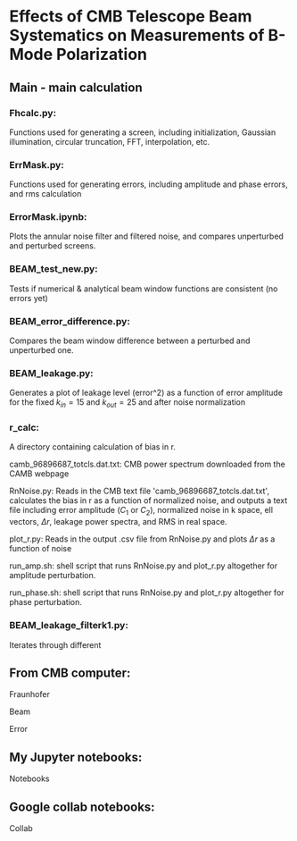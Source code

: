 # Effects of CMB Telescope Beam Systematics on Measurements of B-Mode Polarization

## Main - main calculation


### Fhcalc.py: 
Functions used for generating a screen, including initialization, Gaussian illumination, circular truncation, FFT, interpolation, etc.

### ErrMask.py: 
Functions used for generating errors, including amplitude and phase errors, and rms calculation

### ErrorMask.ipynb: 
Plots the annular noise filter and filtered noise, and compares unperturbed and perturbed screens.

### BEAM_test_new.py: 
Tests if numerical & analytical beam window functions are consistent (no errors yet)

### BEAM_error_difference.py: 
Compares the beam window difference between a perturbed and unperturbed one.

### BEAM_leakage.py: 
Generates a plot of leakage level (error^2) as a function of error amplitude for the fixed $k_{in}=15$ and $k_{out}=25$ and after noise normalization

### r_calc: 
A directory containing calculation of bias in r.

camb_96896687_totcls.dat.txt: CMB power spectrum downloaded from the CAMB webpage

RnNoise.py: Reads in the CMB text file 'camb_96896687_totcls.dat.txt', calculates the bias in r as a function of normalized noise, and outputs a text file including error amplitude ($C_1$ or $C_2$), normalized noise in k space, ell vectors, $\Delta r$, leakage power spectra, and RMS in real space. 

plot_r.py: Reads in the output .csv file from RnNoise.py and plots $\Delta r$ as a function of noise

run_amp.sh: shell script that runs RnNoise.py and plot_r.py altogether for amplitude perturbation.

run_phase.sh: shell script that runs RnNoise.py and plot_r.py altogether for phase perturbation.

### BEAM_leakage_filterk1.py:
Iterates through different 


## From CMB computer:

Fraunhofer

Beam

Error

## My Jupyter notebooks:

Notebooks

## Google collab notebooks:

Collab
